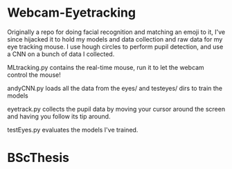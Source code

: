 # Webcam-Eyetracking

Originally a repo for doing facial recognition and matching an emoji to it, I've since hijacked it to hold my models and data collection and raw data for my eye tracking mouse. I use hough circles to perform pupil detection, and use a CNN on a bunch of data I collected. 

MLtracking.py contains the real-time mouse, run it to let the webcam control the mouse!

andyCNN.py loads all the data from the eyes/ and testeyes/ dirs to train the models

eyetrack.py collects the pupil data by moving your cursor around the screen and having you follow its tip around.

testEyes.py evaluates the models I've trained. 
# BScThesis
